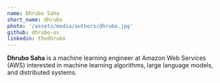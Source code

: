 ```yaml
---
name: Dhrubo Saha
short_name: dhrubo
photo: '/assets/media/authors/dhrubo.jpg'
github: dhrubo-os
linkedin: thedhrubo
---
```


**Dhrubo Saha** is a machine learning engineer at Amazon Web Services (AWS) interested in machine learning algorithms, large language models, and distributed systems.